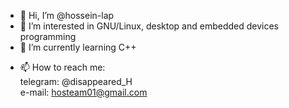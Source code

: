 - 👋 Hi, I’m @hossein-lap
- 👀 I’m interested in GNU/Linux, desktop and embedded devices programming
- 🌱 I’m currently learning C++
<!-- - 💞️ I’m looking to collaborate on ... -->
- 📫 How to reach me: </br>
    telegram: @disappeared_H </br>
    e-mail: hosteam01@gmail.com

<!---
hossein-lap/hossein-lap is a ✨ special ✨ repository because its `README.md` (this file) appears on your GitHub profile.
You can click the Preview link to take a look at your changes.
--->
